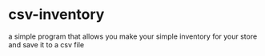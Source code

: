 # csv-inventory
a simple program that allows you make your simple inventory for your store and save it to a csv file

